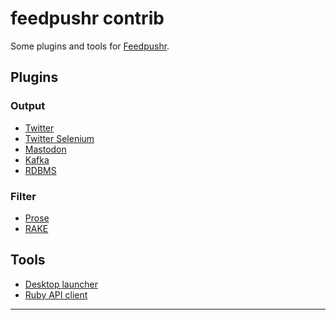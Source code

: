 # feedpushr contrib

Some plugins and tools for [Feedpushr][feedpushr].

## Plugins

### Output

- [Twitter](./twitter/README.md)
- [Twitter Selenium](./twitter-selenium/README.md)
- [Mastodon](./mastodon/README.md)
- [Kafka](./kafka/README.md)
- [RDBMS](./rdbms/README.md)

### Filter

- [Prose](./prose/README.md)
- [RAKE](./rake/README.md)

## Tools

- [Desktop launcher](https://github.com/ncarlier/feedpushr#launcher)
- [Ruby API client](https://github.com/bluengreen/feedpushr_client)

---

[feedpushr]: https://github.com/ncarlier/feedpushr

